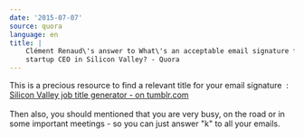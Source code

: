 ```yaml
---
date: '2015-07-07'
source: quora
language: en
title: |
    Clément Renaud\'s answer to What\'s an acceptable email signature for a
    startup CEO in Silicon Valley? - Quora
---
```


This is a precious resource to find a relevant title for your email
signature  : [Silicon Valley job title generator - on
tumblr.com](http://siliconvalleyjobtitlegenerator.tumblr.com/)\
\
Then also, you should mentioned that you are very busy, on the road or
in some important meetings - so you can just answer \"k\" to all your
emails.
